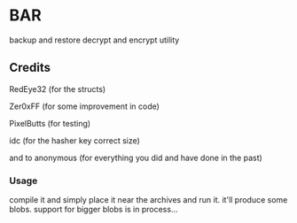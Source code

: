 # BAR
backup and restore decrypt and encrypt utility

## Credits

RedEye32 (for the structs)

Zer0xFF (for some improvement in code)

PixelButts (for testing)

idc (for the hasher key correct size)

and to anonymous (for everything you did and have done in the past)

### Usage

compile it and simply place it near the archives and run it. it'll produce some blobs. support for bigger blobs is in process...
